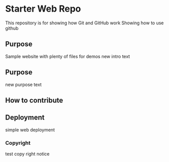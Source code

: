# Starter Web Repo

This repository is for showing how Git and GitHub work
Showing how to use github

## Purpose

Sample website with plenty of files for demos
new intro text

## Purpose
new purpose text

## How to contribute

## Deployment
simple web deployment

### Copyright
test copy right notice